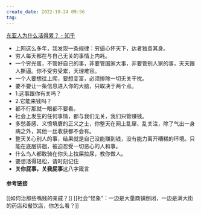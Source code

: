 ```yaml
---
create_date: 2022-10-24 09:56
tag: 
---
```


[东亚人为什么活得累？ - 知乎](https://www.zhihu.com/question/30214063/answer/2623701115)

- 上网这么多年，我发现一条规律：穷逼心怀天下，达者独善其身。
- 穷人每天都在与自己无关的事情上内耗。
- 一个穷光蛋，不管好自己的事，非要管国家大事，非要管别人家的事，天天跟人撕逼。你不受穷受累，天理难容。
- 一个人要想往上爬，要想变富，必须排除一切无关干扰。
- 要不要让一条信息进入你的大脑，只取决于两个点。
- 1.这事跟你有关吗？
- 2.它能来钱吗？
- 都不行那就一眼都不要看。
- 社会上发生的任何事情，都与我们无关，我们只管赚钱。
- 多愁善感、义愤填膺的正义之士，你整天在网上乱窜、乱关注，除了气出一身病之外，其他一丝收获都不会有。
- 整天关心别人的事，结果就是自己没能赚到钱，没有能力离开糟糕的环境。只能在底层徘徊，被迫忍受一切恶心的人和事。
- 什么鸟人都敢骑在你头上拉屎拉尿，教你做人。
- 要想活得轻松，请时刻记住
- **关你屁事，关我屁事**这八字箴言

#### 参考链接
[[如何治那些嘴贱的亲戚？]]
[[社会“怪象”：一边是大量商铺倒闭，一边是满大街的药店和餐饮店，你怎么看？]]
